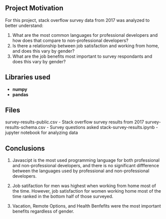 ## Project Motivation

For this project, stack overflow survey data from 2017 was analyzed to better understand:

1.  What are the most common languages for professional developers and how does that compare to non-professional developers?
2.  Is there a relationship between job satisfaction and working from home, and does this vary by gender?
3.  What are the job benefits most important to survey respondants and does this vary by gender?

## Libraries used
* **numpy**
* **pandas**

## Files
survey-results-public.csv    - Stack overflow survey results from 2017
survey-results-schema.csv    - Survey questions asked
stack-survey-results.ipynb   - jupyter notebook for analyzing data

## Conclusions
1. Javascipt is the most used programming language for both professional and non-professional developers, and there is no significant diffference between the languages used by professional and non-professional developers.

2. Job satifaction for men was highest when working from home most of the time. However, job satisfaction for women working home most of the time ranked in the bottom half of those surveyed.

3. Vacation, Remote Options, and Health Benfefits were the most important benefits regardless of gender.
